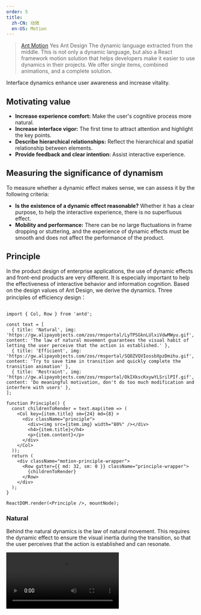 ```yaml
---
order: 5
title:
  zh-CN: 动效
  en-US: Motion
---
```


> [Ant Motion](https://motion.ant.design/) Yes Ant Design The dynamic language extracted from the middle. This is not only a dynamic language, but also a React framework motion solution that helps developers make it easier to use dynamics in their projects. We offer single items, combined animations, and a complete solution.

Interface dynamics enhance user awareness and increase vitality.

## Motivating value

- **Increase experience comfort:** Make the user's cognitive process more natural.
- **Increase interface vigor:** The first time to attract attention and highlight the key points.
- **Describe hierarchical relationships:** Reflect the hierarchical and spatial relationship between elements.
- **Provide feedback and clear intention:** Assist interactive experience.

## Measuring the significance of dynamism

To measure whether a dynamic effect makes sense, we can assess it by the following criteria:

- **Is the existence of a dynamic effect reasonable?** Whether it has a clear purpose, to help the interactive experience, there is no superfluous effect.
- **Mobility and performance:** There can be no large fluctuations in frame dropping or stuttering, and the experience of dynamic effects must be smooth and does not affect the performance of the product.

## Principle

In the product design of enterprise applications, the use of dynamic effects and front-end products are very different. It is especially important to help the effectiveness of interactive behavior and information cognition. Based on the design values of Ant Design, we derive the dynamics. 
Three principles of efficiency design：


```__react

import { Col, Row } from 'antd';

const text = [
  { title: 'Natural', img: 'https://gw.alipayobjects.com/zos/rmsportal/LyTPSGknLUlxiVdwMWyu.gif', content: 'The law of natural movement guarantees the visual habit of letting the user perceive that the action is established.' },
  { title: 'Efficient', img: 'https://gw.alipayobjects.com/zos/rmsportal/SQOZVQVIossbXpzDmihu.gif', content: 'Try to save time in transition and quickly complete the transition animation' },
  { title: 'Restraint', img: 'https://gw.alipayobjects.com/zos/rmsportal/OkIXkscKxywYLSrilPIf.gif', content: 'Do meaningful motivation, don't do too much modification and interfere with users' },
];

function Principle() {
  const childrenToRender = text.map(item => (
    <Col key={item.title} sm={24} md={8} >
      <div className="principle">
        <div><img src={item.img} width="80%" /></div>
        <h4>{item.title}</h4>
        <p>{item.content}</p>
      </div>
    </Col>
  ));
  return (
    <div className="motion-principle-wrapper">
      <Row gutter={{ md: 32, sm: 0 }} className="principle-wrapper">
        {childrenToRender}
      </Row>
    </div>
  );
}

ReactDOM.render(<Principle />, mountNode);
```

### Natural

Behind the natural dynamics is the law of natural movement. This requires the dynamic effect to ensure the visual inertia during the transition, so that the user perceives that the action is established and can resonate.

<video class="motion-video-min" src="https://gw.alipayobjects.com/os/rmsportal/NTMlQdLIkPjOACXsdRrq.mp4" loop="true" />

Take button For example, the designer design imagines that the leaves float on the surface of the water. When you touch it, the leaves will float and bounce, and then the ripple effect will appear.

### Efficient

The enterprise-level application pursues an efficient user experience, and the corresponding dynamic design should also be such that the transition time is saved as much as possible, and the transition animation effect is quickly completed.

<video class="motion-video-min" src="https://gw.alipayobjects.com/os/rmsportal/wMKeLGnpDxhwfCsBqKNN.mp4" loop="true" />

For example, in the dynamics of appearance and entry, the appearance does not need to be fanfare to attract the attention of the user, but to be simple and clear. Therefore, our playing time uses a faster speed, and does not set the queue to appear in the form of a sequence, only need to disappear directly.

### Restraint

Try to avoid exaggerated effects, do meaningful things, and not do too much modification to interfere with users.

<video src="https://gw.alipayobjects.com/os/rmsportal/FeUCANmoDRwCSmIcnPNF.mp4" loop="true" class="motion-video-min" />

Like ours Menu，When unfolding, more attention is paid to the content of the menu, and the icon switching on the right side is not the main element, and there is no need to over-emphasize to distract the user's attention. Simply switch between inadvertently and clearly indicate the change.

<br />

> For more details please go to [Ant Motion Motivation principle](https://motion.ant.design/language/basic).
